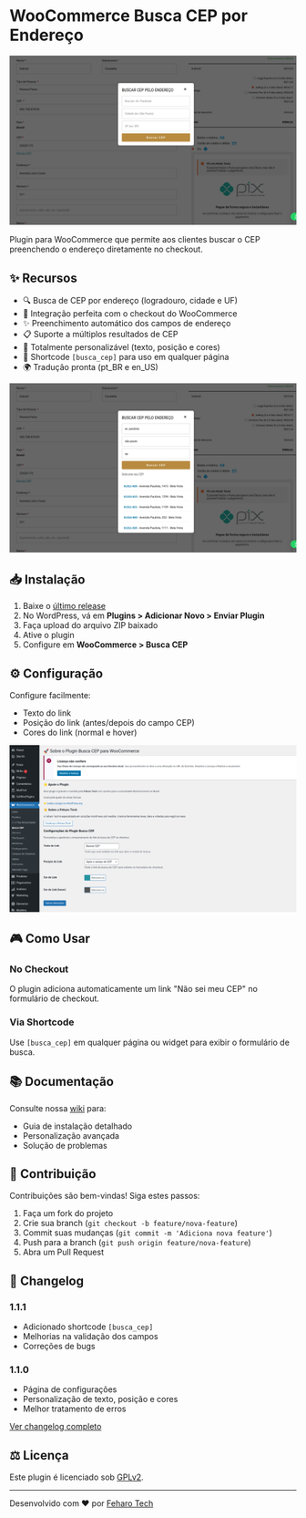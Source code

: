 # WooCommerce Busca CEP por Endereço

![Plugin Banner](assets/screenshots/modal.png)

Plugin para WooCommerce que permite aos clientes buscar o CEP preenchendo o endereço diretamente no checkout.

## ✨ Recursos

- 🔍 Busca de CEP por endereço (logradouro, cidade e UF)
- 🛒 Integração perfeita com o checkout do WooCommerce
- ✨ Preenchimento automático dos campos de endereço
- 📋 Suporte a múltiplos resultados de CEP
- 🎨 Totalmente personalizável (texto, posição e cores)
- 📌 Shortcode `[busca_cep]` para uso em qualquer página
- 🌍 Tradução pronta (pt_BR e en_US)

![Resultado de Pesquisa](assets/screenshots/pesquisa.png)

## 📥 Instalação

1. Baixe o [último release](https://github.com/Feharo-Tech/woocommerce-busca-cep/releases/tag/v1.1.1)
2. No WordPress, vá em **Plugins > Adicionar Novo > Enviar Plugin**
3. Faça upload do arquivo ZIP baixado
4. Ative o plugin
5. Configure em **WooCommerce > Busca CEP**

## ⚙️ Configuração

Configure facilmente:

- Texto do link
- Posição do link (antes/depois do campo CEP)
- Cores do link (normal e hover)

![Configurações do Plugin](assets/screenshots/config.png)

## 🎮 Como Usar

### No Checkout

O plugin adiciona automaticamente um link "Não sei meu CEP" no formulário de checkout.

### Via Shortcode

Use `[busca_cep]` em qualquer página ou widget para exibir o formulário de busca.

## 📚 Documentação

Consulte nossa [wiki](https://github.com/feharotech/woocommerce-busca-cep/wiki) para:

- Guia de instalação detalhado
- Personalização avançada
- Solução de problemas

## 🤝 Contribuição

Contribuições são bem-vindas! Siga estes passos:

1. Faça um fork do projeto
2. Crie sua branch (`git checkout -b feature/nova-feature`)
3. Commit suas mudanças (`git commit -m 'Adiciona nova feature'`)
4. Push para a branch (`git push origin feature/nova-feature`)
5. Abra um Pull Request

## 📜 Changelog

### 1.1.1

- Adicionado shortcode `[busca_cep]`
- Melhorias na validação dos campos
- Correções de bugs

### 1.1.0

- Página de configurações
- Personalização de texto, posição e cores
- Melhor tratamento de erros

[Ver changelog completo](CHANGELOG.md)

## ⚖️ Licença

Este plugin é licenciado sob [GPLv2](https://www.gnu.org/licenses/gpl-2.0.html).

---

Desenvolvido com ❤️ por [Feharo Tech](https://feharo.com.br)
